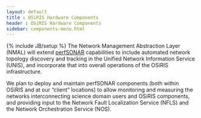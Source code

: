 ```yaml
---
layout: default
title : OSiRIS Hardware Components
header : OSiRIS Hardware Components
sidebar: components-menu.html
---
```

{% include JB/setup %}
The Network Management Abstraction Layer (NMAL) will extend [perfSONAR](http://www.perfsonar.net)
capabilities to include automated network topology discovery and tracking in the
Unified Network Information Service (UNIS), and incorporate that into overall operations of the OSiRIS infrastructure.

We plan to deploy and maintain perfSONAR components (both within OSiRIS and at our “client”
locations) to allow monitoring and measuring the networks interconnecting science
domain users and OSiRIS components, and providing input to the Network Fault
Localization Service (NFLS) and the Network Orchestration Service (NOS).
 